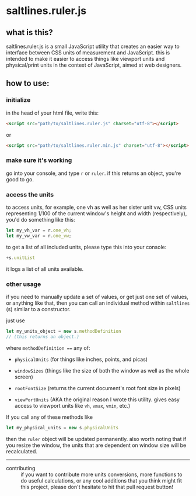 # saltlines.ruler.js

## what is this?

saltlines.ruler.js is a small JavaScript utility that creates an easier way to interface between CSS units of measurement and JavaScript. this is intended to make it easier to access things like viewport units and physical/print units in the context of JavaScript, aimed at web designers.

## how to use:


### initialize
in the head of your html file, write this:
```html
<script src="path/to/saltlines.ruler.js" charset="utf-8"></script>
```
or
```html
<script src="path/to/saltlines.ruler.min.js" charset="utf-8"></script>
```
### make sure it's working
go into your console, and type `r` or `ruler`. if this returns an object, you're good to go.

### access the units

to access units, for example, one vh as well as her sister unit vw, CSS units representing 1/100 of the current window's height and width (respectively), you'd do something like this:

```javascript
let my_vh_var = r.one_vh;
let my_vw_var = r.one_vw;
```

to get a list of all included units, please type this into your console:

```javascript
+s.unitList
```

it logs a list of all units available.

### other usage
if you need to manually update a set of values, or get just one set of values, or anything like that, then you can call an individual method within `saltlines` (s) similar to a constructor.

just use
```javascript
let my_units_object = new s.methodDefinition
// (this returns an object.)
```

where `methodDefinition ==` any of:

+ `physicalUnits` (for things like inches, points, and picas)

+ `windowSizes` (things like the size of both the window as well as the whole screen)

+ `rootFontSize` (returns the current document's root font size in pixels)

+ `viewPortUnits` (AKA the original reason I wrote this utility. gives easy access to viewport units like `vh`, `vmax`, `vmin`, etc.)

If you call any of these methods like
```javascript
let my_physical_units = new s.physicalUnits
```
then the `ruler` object will be updated permanently. also worth noting that if you resize the window, the units that are dependent on window size will be recalculated.

---

<dl>
  <dt>contributing</dt>
  <dd>
  if you want to contribute more units conversions, more functions to do useful calculations, or any cool additions that you think might fit this project, please don't hesitate to hit that pull request button!
  </dd>
</dl>
